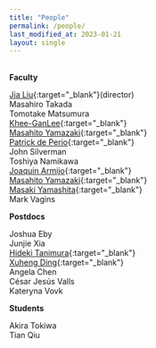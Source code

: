 ```yaml
---
title: "People"
permalink: /people/
last_modified_at: 2023-01-21
layout: single
---
```


\
**Faculty**

[Jia Liu](https://liuxx479.github.io/){:target="_blank"}(director)\
Masahiro Takada\
Tomotake Matsumura\
[Khee-GanLee](https://www.kglee.me/){:target="_blank"}\
[Masahito Yamazaki](https://member.ipmu.jp/masahito.yamazaki/index.shtml){:target="_blank"}\
[Patrick de Perio](https://db.ipmu.jp/member/personal/2843en.html){:target="_blank"}\
John Silverman\
Toshiya	Namikawa\
[Joaquin Armijo](https://jarmijotorres.github.io/Joaquin.Armijo.Torres/){:target="_blank"}\
[Masahito Yamazaki](https://member.ipmu.jp/masahito.yamazaki/index.shtml){:target="_blank"}\
[Masaki Yamashita](https://db.ipmu.jp/member/personal/55en.html){:target="_blank"}\
Mark Vagins


**Postdocs**

Joshua Eby\
Junjie Xia\
[Hideki Tanimura](https://member.ipmu.jp/hideki.tanimura/index.htm){:target="_blank"}\
[Xuheng Ding](https://dartoon.github.io/){:target="_blank"}\
Angela Chen\
César Jesús Valls\
Kateryna Vovk


**Students**

Akira Tokiwa\
Tian Qiu


